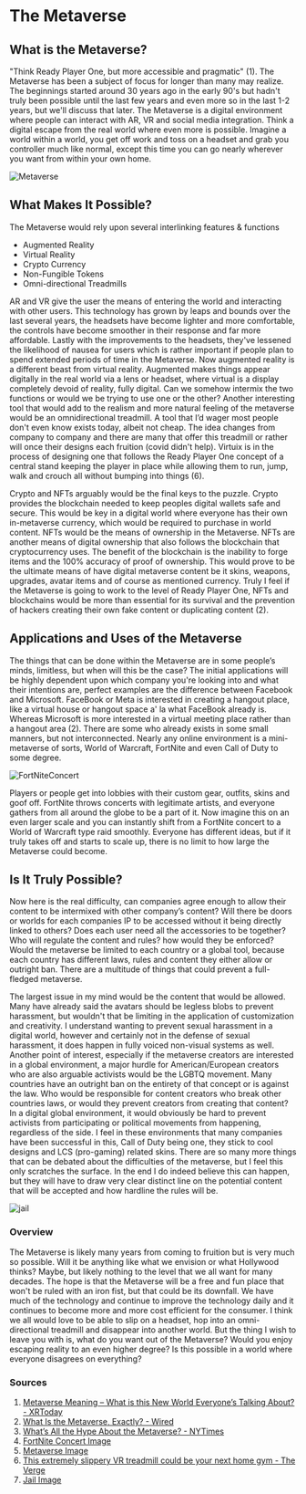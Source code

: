 # **The Metaverse**

## What is the Metaverse?

"Think Ready Player One, but more accessible and pragmatic" (1). The Metaverse has been a subject of focus for longer than many may realize. The beginnings started around 30 years ago in the early 90's but hadn't truly been possible until the last few years and even more so in the last 1-2 years, but we'll discuss that later. The Metaverse is a digital environment where people can interact with AR, VR and social media integration. Think a digital escape from the real world where even more is possible. Imagine a world within a world, you get off work and toss on a headset and grab you controller much like normal, except this time you can go nearly wherever you want from within your own home. 

![Metaverse](https://venturebeat.com/wp-content/uploads/2022/03/GettyImages-937126612.jpg?fit=1732%2C990&strip=all)

## What Makes It Possible?

The Metaverse would rely upon several interlinking features & functions
- Augmented Reality
- Virtual Reality
- Crypto Currency
- Non-Fungible Tokens
- Omni-directional Treadmills

AR and VR give the user the means of entering the world and interacting with other users. This technology has grown by leaps and bounds over the last several years, the headsets have become lighter and more comfortable, the controls have become smoother in their response and far more affordable. Lastly with the improvements to the headsets, they've lessened the likelihood of nausea for users which is rather important if people plan to spend extended periods of time in the Metaverse. Now augmented reality is a different beast from virtual reality. Augmented makes things appear digitally in the real world via a lens or headset, where virtual is a display completely devoid of reality, fully digital. Can we somehow intermix the two functions or would we be trying to use one or the other? Another interesting tool that would add to the realism and more natural feeling of the metaverse would be an omnidirectional treadmill. A tool that I’d wager most people don't even know exists today, albeit not cheap. The idea changes from company to company and there are many that offer this treadmill or rather will once their designs each fruition (covid didn't help). Virtuix is in the process of designing one that follows the Ready Player One concept of a central stand keeping the player in place while allowing them to run, jump, walk and crouch all without bumping into things (6).

Crypto and NFTs arguably would be the final keys to the puzzle. Crypto provides the blockchain needed to keep peoples digital wallets safe and secure. This would be key in a digital world where everyone has their own in-metaverse currency, which would be required to purchase in world content. NFTs would be the means of ownership in the Metaverse. NFTs are another means of digital ownership that also follows the blockchain that cryptocurrency uses. The benefit of the blockchain is the inability to forge items and the 100% accuracy of proof of ownership. This would prove to be the ultimate means of have digital metaverse content be it skins, weapons, upgrades, avatar items and of course as mentioned currency. Truly I feel if the Metaverse is going to work to the level of Ready Player One, NFTs and blockchains would be more than essential for its survival and the prevention of hackers creating their own fake content or duplicating content (2).

## Applications and Uses of the Metaverse

The things that can be done within the Metaverse are in some people’s minds, limitless, but when will this be the case? The initial applications will be highly dependent upon which company you're looking into and what their intentions are, perfect examples are the difference between Facebook and Microsoft. FaceBook or Meta is interested in creating a hangout place, like a virtual house or hangout space a' la what FaceBook already is. Whereas Microsoft is more interested in a virtual meeting place rather than a hangout area (2). There are some who already exists in some small manners, but not interconnected. Nearly any online environment is a mini-metaverse of sorts, World of Warcraft, FortNite and even Call of Duty to some degree. 

![FortNiteConcert](https://www.billboard.com/wp-content/uploads/media/02-marshmello-fortnite-concert-2019-billboard-1548.jpg)

Players or people get into lobbies with their custom gear, outfits, skins and goof off. FortNite throws concerts with legitimate artists, and everyone gathers from all around the globe to be a part of it. Now imagine this on an even larger scale and you can instantly shift from a FortNite concert to a World of Warcraft type raid smoothly. Everyone has different ideas, but if it truly takes off and starts to scale up, there is no limit to how large the Metaverse could become. 

## Is It Truly Possible?

Now here is the real difficulty, can companies agree enough to allow their content to be intermixed with other company’s content? Will there be doors or worlds for each companies IP to be accessed without it being directly linked to others? Does each user need all the accessories to be together? Who will regulate the content and rules? how would they be enforced? Would the metaverse be limited to each country or a global tool, because each country has different laws, rules and content they either allow or outright ban. There are a multitude of things that could prevent a full-fledged metaverse. 

The largest issue in my mind would be the content that would be allowed. Many have already said the avatars should be legless blobs to prevent harassment, but wouldn't that be limiting in the application of customization and creativity. I understand wanting to prevent sexual harassment in a digital world, however and certainly not in the defense of sexual harassment, it does happen in fully voiced non-visual systems as well. Another point of interest, especially if the metaverse creators are interested in a global environment, a major hurdle for American/European creators who are also arguable activists would be the LGBTQ movement. Many countries have an outright ban on the entirety of that concept or is against the law. Who would be responsible for content creators who break other countries laws, or would they prevent creators from creating that content? In a digital global environment, it would obviously be hard to prevent activists from participating or political movements from happening, regardless of the side. I feel in these environments that many companies have been successful in this, Call of Duty being one, they stick to cool designs and LCS (pro-gaming) related skins. There are so many more things that can be debated about the difficulties of the metaverse, but I feel this only scratches the surface. In the end I do indeed believe this can happen, but they will have to draw very clear distinct line on the potential content that will be accepted and how hardline the rules will be.

![jail](https://i2.wp.com/court.rchp.com/wp-content/uploads/2019/07/digital-jail.jpg?resize=672%2C372&ssl=1)

### Overview

The Metaverse is likely many years from coming to fruition but is very much so possible. Will it be anything like what we envision or what Hollywood thinks? Maybe, but likely nothing to the level that we all want for many decades. The hope is that the Metaverse will be a free and fun place that won't be ruled with an iron fist, but that could be its downfall. We have much of the technology and continue to improve the technology daily and it continues to become more and more cost efficient for the consumer. I think we all would love to be able to slip on a headset, hop into an omni-directional treadmill and disappear into another world. But the thing I wish to leave you with is, what do you want out of the Metaverse? Would you enjoy escaping reality to an even higher degree? Is this possible in a world where everyone disagrees on everything?

### Sources

1. [Metaverse Meaning – What is this New World Everyone’s Talking About? - XRToday](https://www.xrtoday.com/mixed-reality/metaverse-meaning/)
2. [What Is the Metaverse, Exactly? - Wired](https://www.wired.com/story/what-is-the-metaverse/)
3. [What’s All the Hype About the Metaverse? - NYTimes](https://www.nytimes.com/2022/01/18/technology/personaltech/metaverse-gaming-definition.html)
4. [FortNite Concert Image](https://www.billboard.com/wp-content/uploads/media/02-marshmello-fortnite-concert-2019-billboard-1548.jpg)
5. [Metaverse Image](https://venturebeat.com/wp-content/uploads/2022/03/GettyImages-937126612.jpg?fit=1732%2C990&strip=all)
6. [This extremely slippery VR treadmill could be your next home gym - The Verge](https://www.theverge.com/2020/10/7/21504797/virtuix-omni-one-vr-treadmill-announce-crowdfunding)
7. [Jail Image](https://i2.wp.com/court.rchp.com/wp-content/uploads/2019/07/digital-jail.jpg?resize=672%2C372&ssl=1)
